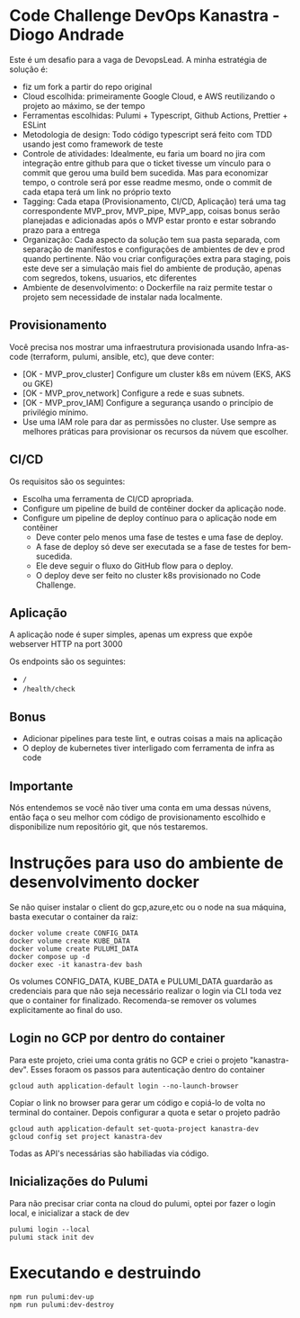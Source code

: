 # Code Challenge DevOps Kanastra - Diogo Andrade

Este é um desafio para a vaga de DevopsLead. A minha estratégia de solução é:

- fiz um fork a partir do repo original
- Cloud escolhida: primeiramente Google Cloud, e AWS reutilizando o projeto ao máximo, se der tempo
- Ferramentas escolhidas: Pulumi + Typescript, Github Actions, Prettier + ESLint
- Metodologia de design: Todo código typescript será feito com TDD usando jest como framework de teste
- Controle de atividades: Idealmente, eu faria um board no jira com integração entre github para que o ticket tivesse um vínculo para o commit que gerou uma build bem sucedida. Mas para economizar tempo, o controle será por esse readme mesmo, onde o commit de cada etapa terá um link no próprio texto
- Tagging: Cada etapa (Provisionamento, CI/CD, Aplicação) terá uma tag correspondente MVP_prov, MVP_pipe, MVP_app, coisas bonus serão planejadas e adicionadas após o MVP estar pronto e estar sobrando prazo para a entrega
- Organização: Cada aspecto da solução tem sua pasta separada, com separação de manifestos e configurações de ambientes de dev e prod quando pertinente. Não vou criar configurações extra para staging, pois este deve ser a simulação mais fiel do ambiente de produção, apenas com segredos, tokens, usuarios, etc diferentes
- Ambiente de desenvolvimento: o Dockerfile na raiz permite testar o projeto sem necessidade de instalar nada localmente.

## Provisionamento

Você precisa nos mostrar uma infraestrutura provisionada usando Infra-as-code (terraform, pulumi, ansible, etc),
que deve conter:

- [OK - MVP_prov_cluster] Configure um cluster k8s em núvem (EKS, AKS ou GKE)
- [OK - MVP_prov_network] Configure a rede e suas subnets.
- [OK - MVP_prov_IAM] Configure a segurança usando o princípio de privilégio mínimo.
- Use uma IAM role para dar as permissões no cluster.
  Use sempre as melhores práticas para provisionar os recursos da núvem que escolher.

## CI/CD

Os requisitos são os seguintes:

- Escolha uma ferramenta de CI/CD apropriada.
- Configure um pipeline de build de contêiner docker da aplicação node.
- Configure um pipeline de deploy contínuo para o aplicação node em contêiner
  - Deve conter pelo menos uma fase de testes e uma fase de deploy.
  - A fase de deploy só deve ser executada se a fase de testes for bem-sucedida.
  - Ele deve seguir o fluxo do GitHub flow para o deploy.
  - O deploy deve ser feito no cluster k8s provisionado no Code Challenge.

## Aplicação

A aplicação node é super simples, apenas um express que expõe webserver HTTP na port 3000

Os endpoints são os seguintes:

- `/`
- `/health/check`

## Bonus

- Adicionar pipelines para teste lint, e outras coisas a mais na aplicação
- O deploy de kubernetes tiver interligado com ferramenta de infra as code

## Importante

Nós entendemos se você não tiver uma conta em uma dessas núvens, então faça o seu melhor com
código de provisionamento escolhido e disponibilize num repositório git, que nós testaremos.

# Instruções para uso do ambiente de desenvolvimento docker

Se não quiser instalar o client do gcp,azure,etc ou o node na sua máquina, basta executar o container da raiz:

```
docker volume create CONFIG_DATA
docker volume create KUBE_DATA
docker volume create PULUMI_DATA
docker compose up -d
docker exec -it kanastra-dev bash
```

Os volumes CONFIG_DATA, KUBE_DATA e PULUMI_DATA guardarão as credenciais para que não seja necessário realizar o login via CLI toda vez que o container for finalizado. Recomenda-se remover os volumes explicitamente ao final do uso.

## Login no GCP por dentro do container

Para este projeto, criei uma conta grátis no GCP e criei o projeto "kanastra-dev". Esses foraom os passos para autenticação dentro do container

```
gcloud auth application-default login --no-launch-browser
```

Copiar o link no browser para gerar um código e copiá-lo de volta no terminal do container. Depois configurar a quota e setar o projeto padrão

```
gcloud auth application-default set-quota-project kanastra-dev
gcloud config set project kanastra-dev
```

Todas as API's necessárias são habiliadas via código.

## Inicializações do Pulumi

Para não precisar criar conta na cloud do pulumi, optei por fazer o login local, e inicializar a stack de dev

```
pulumi login --local
pulumi stack init dev
```

# Executando e destruindo

```
npm run pulumi:dev-up
npm run pulumi:dev-destroy
```
